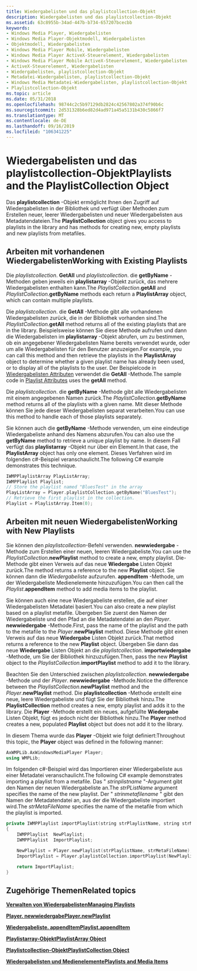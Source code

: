 ```yaml
---
title: Wiedergabelisten und das playlistcollection-Objekt
description: Wiedergabelisten und das playlistcollection-Objekt
ms.assetid: 63c8955b-34ad-447b-b734-657207bcecbb
keywords:
- Windows Media Player, Wiedergabelisten
- Windows Media Player-Objektmodell, Wiedergabelisten
- Objektmodell, Wiedergabelisten
- Windows Media Player Mobile, Wiedergabelisten
- Windows Media Player ActiveX-Steuerelement, Wiedergabelisten
- Windows Media Player Mobile ActiveX-Steuerelement, Wiedergabelisten
- ActiveX-Steuerelement, Wiedergabelisten
- Wiedergabelisten, playlistcollection-Objekt
- Metadatei-Wiedergabelisten, playlistcollection-Objekt
- Windows Media Metadatei-Wiedergabelisten, playlistcollection-Objekt
- Playlistcollection-Objekt
ms.topic: article
ms.date: 05/31/2018
ms.openlocfilehash: 98744c2c5b97129db2824c42567802a374f90b6c
ms.sourcegitcommit: 2d531328b6ed82d4ad971a45a5131b430c5866f7
ms.translationtype: MT
ms.contentlocale: de-DE
ms.lasthandoff: 09/16/2019
ms.locfileid: "106341225"
---
```

# <a name="playlists-and-the-playlistcollection-object"></a><span data-ttu-id="ad43f-114">Wiedergabelisten und das playlistcollection-Objekt</span><span class="sxs-lookup"><span data-stu-id="ad43f-114">Playlists and the PlaylistCollection Object</span></span>

<span data-ttu-id="ad43f-115">Das **playlistcollection** -Objekt ermöglicht Ihnen den Zugriff auf Wiedergabelisten in der Bibliothek und verfügt über Methoden zum Erstellen neuer, leerer Wiedergabelisten und neuer Wiedergabelisten aus Metadatendateien.</span><span class="sxs-lookup"><span data-stu-id="ad43f-115">The **PlaylistCollection** object gives you access to playlists in the library and has methods for creating new, empty playlists and new playlists from metafiles.</span></span>

## <a name="working-with-existing-playlists"></a><span data-ttu-id="ad43f-116">Arbeiten mit vorhandenen Wiedergabelisten</span><span class="sxs-lookup"><span data-stu-id="ad43f-116">Working with Existing Playlists</span></span>

<span data-ttu-id="ad43f-117">Die *playlistcollection*. **GetAll** und *playlistcollection*. die **getByName** -Methoden geben jeweils ein **playlistarray** -Objekt zurück, das mehrere Wiedergabelisten enthalten kann.</span><span class="sxs-lookup"><span data-stu-id="ad43f-117">The *PlaylistCollection*.**getAll** and *PlaylistCollection*.**getByName** methods each return a **PlaylistArray** object, which can contain multiple playlists.</span></span>

<span data-ttu-id="ad43f-118">Die *playlistcollection*. die **GetAll** -Methode gibt alle vorhandenen Wiedergabelisten zurück, die in der Bibliothek vorhanden sind.</span><span class="sxs-lookup"><span data-stu-id="ad43f-118">The *PlaylistCollection*.**getAll** method returns all of the existing playlists that are in the library.</span></span> <span data-ttu-id="ad43f-119">Beispielsweise können Sie diese Methode aufrufen und dann die Wiedergabelisten im **playlistarray** -Objekt abrufen, um zu bestimmen, ob ein angegebener Wiedergabelisten Name bereits verwendet wurde, oder um alle Wiedergabelisten für den Benutzer anzuzeigen.</span><span class="sxs-lookup"><span data-stu-id="ad43f-119">For example, you can call this method and then retrieve the playlists in the **PlaylistArray** object to determine whether a given playlist name has already been used, or to display all of the playlists to the user.</span></span> <span data-ttu-id="ad43f-120">Der Beispielcode in [Wiedergabelisten Attributen](playlist-attributes.md) verwendet die **GetAll** -Methode.</span><span class="sxs-lookup"><span data-stu-id="ad43f-120">The sample code in [Playlist Attributes](playlist-attributes.md) uses the **getAll** method.</span></span>

<span data-ttu-id="ad43f-121">Die *playlistcollection*. die **getByName** -Methode gibt alle Wiedergabelisten mit einem angegebenen Namen zurück.</span><span class="sxs-lookup"><span data-stu-id="ad43f-121">The *PlaylistCollection*.**getByName** method returns all of the playlists with a given name.</span></span> <span data-ttu-id="ad43f-122">Mit dieser Methode können Sie jede dieser Wiedergabelisten separat verarbeiten.</span><span class="sxs-lookup"><span data-stu-id="ad43f-122">You can use this method to handle each of those playlists separately.</span></span>

<span data-ttu-id="ad43f-123">Sie können auch die **getByName** -Methode verwenden, um eine eindeutige Wiedergabeliste anhand des Namens abzurufen.</span><span class="sxs-lookup"><span data-stu-id="ad43f-123">You can also use the **getByName** method to retrieve a unique playlist by name.</span></span> <span data-ttu-id="ad43f-124">In diesem Fall verfügt das **playlistarray** -Objekt nur über ein Element.</span><span class="sxs-lookup"><span data-stu-id="ad43f-124">In that case, the **PlaylistArray** object has only one element.</span></span> <span data-ttu-id="ad43f-125">Dieses Verfahren wird im folgenden c#-Beispiel veranschaulicht.</span><span class="sxs-lookup"><span data-stu-id="ad43f-125">The following C# example demonstrates this technique.</span></span>


```C++
IWMPPlaylistArray PlayListArray;
IWMPPlaylist Playlist;
// Store the playlist named "BluesTest" in the array
PlayListArray = Player.playlistCollection.getByName("BluesTest");
// Retrieve the first playlist in the collection.
Playlist = PlaylistArray.Item(0);

```



## <a name="working-with-new-playlists"></a><span data-ttu-id="ad43f-126">Arbeiten mit neuen Wiedergabelisten</span><span class="sxs-lookup"><span data-stu-id="ad43f-126">Working with New Playlists</span></span>

<span data-ttu-id="ad43f-127">Sie können den *playlistcollection*-Befehl verwenden. **newwiedergabe** -Methode zum Erstellen einer neuen, leeren Wiedergabeliste.</span><span class="sxs-lookup"><span data-stu-id="ad43f-127">You can use the *PlaylistCollection*.**newPlaylist** method to create a new, empty playlist.</span></span> <span data-ttu-id="ad43f-128">Die-Methode gibt einen Verweis auf das neue **Wiedergabe** Listen Objekt zurück.</span><span class="sxs-lookup"><span data-stu-id="ad43f-128">The method returns a reference to the new **Playlist** object.</span></span> <span data-ttu-id="ad43f-129">Sie können dann die *Wiedergabeliste* aufzurufen. **appendItem** -Methode, um der Wiedergabeliste Medienelemente hinzuzufügen.</span><span class="sxs-lookup"><span data-stu-id="ad43f-129">You can then call the *Playlist*.**appendItem** method to add media items to the playlist.</span></span>

<span data-ttu-id="ad43f-130">Sie können auch eine neue Wiedergabeliste erstellen, die auf einer Wiedergabelisten Metadatei basiert.</span><span class="sxs-lookup"><span data-stu-id="ad43f-130">You can also create a new playlist based on a playlist metafile.</span></span> <span data-ttu-id="ad43f-131">Übergeben Sie zuerst den Namen der Wiedergabeliste und den Pfad an die Metadatendatei an den *Player*. **newwiedergabe** -Methode.</span><span class="sxs-lookup"><span data-stu-id="ad43f-131">First, pass the name of the playlist and the path to the metafile to the *Player*.**newPlaylist** method.</span></span> <span data-ttu-id="ad43f-132">Diese Methode gibt einen Verweis auf das neue **Wiedergabe** Listen Objekt zurück.</span><span class="sxs-lookup"><span data-stu-id="ad43f-132">That method returns a reference to the new **Playlist** object.</span></span> <span data-ttu-id="ad43f-133">Übergeben Sie dann das neue **Wiedergabe** Listen Objekt an die *playlistcollection*. **importwiedergabe** -Methode, um Sie der Bibliothek hinzuzufügen.</span><span class="sxs-lookup"><span data-stu-id="ad43f-133">Then, pass the new **Playlist** object to the *PlaylistCollection*.**importPlaylist** method to add it to the library.</span></span>

<span data-ttu-id="ad43f-134">Beachten Sie den Unterschied zwischen *playlistcollection*. **newwiedergabe** -Methode und der *Player*. **newwiedergabe** -Methode.</span><span class="sxs-lookup"><span data-stu-id="ad43f-134">Notice the difference between the *PlaylistCollection*.**newPlaylist** method and the *Player*.**newPlaylist** method.</span></span> <span data-ttu-id="ad43f-135">Die **playlistcollection** -Methode erstellt eine neue, leere Wiedergabeliste und fügt Sie der Bibliothek hinzu.</span><span class="sxs-lookup"><span data-stu-id="ad43f-135">The **PlaylistCollection** method creates a new, empty playlist and adds it to the library.</span></span> <span data-ttu-id="ad43f-136">Die **Player** -Methode erstellt ein neues, aufgefüllte **Wiedergabe** Listen Objekt, fügt es jedoch nicht der Bibliothek hinzu.</span><span class="sxs-lookup"><span data-stu-id="ad43f-136">The **Player** method creates a new, populated **Playlist** object but does not add it to the library.</span></span>

<span data-ttu-id="ad43f-137">In diesem Thema wurde das **Player** -Objekt wie folgt definiert:</span><span class="sxs-lookup"><span data-stu-id="ad43f-137">Throughout this topic, the **Player** object was defined in the following manner:</span></span>


```C++
AxWMPLib.AxWindowsMediaPlayer Player;
using WMPLib;

```



<span data-ttu-id="ad43f-138">Im folgenden c#-Beispiel wird das Importieren einer Wiedergabeliste aus einer Metadatei veranschaulicht.</span><span class="sxs-lookup"><span data-stu-id="ad43f-138">The following C# example demonstrates importing a playlist from a metafile.</span></span> <span data-ttu-id="ad43f-139">Das " *strinplistname* "-Argument gibt den Namen der neuen Wiedergabeliste an.</span><span class="sxs-lookup"><span data-stu-id="ad43f-139">The *strPListName* argument specifies the name of the new playlist.</span></span> <span data-ttu-id="ad43f-140">Der " *strinmetafilename* " gibt den Namen der Metadatendatei an, aus der die Wiedergabeliste importiert wird.</span><span class="sxs-lookup"><span data-stu-id="ad43f-140">The *strMetaFileName* specifies the name of the metafile from which the playlist is imported.</span></span>


```C++
private IWMPPlaylist importPlaylist(string strPlaylistName, string strMetaFileName)
{
    IWMPPlaylist  NewPlaylist;
    IWMPPlaylist  ImportPlaylist;

    NewPlaylist = Player.newPlaylist(strPlaylistName, strMetaFileName);
    ImportPlaylist = Player.playlistCollection.importPlaylist(NewPlaylist);

    return ImportPlaylist;
}

```



## <a name="related-topics"></a><span data-ttu-id="ad43f-141">Zugehörige Themen</span><span class="sxs-lookup"><span data-stu-id="ad43f-141">Related topics</span></span>

<dl> <dt>

[<span data-ttu-id="ad43f-142">**Verwalten von Wiedergabelisten**</span><span class="sxs-lookup"><span data-stu-id="ad43f-142">**Managing Playlists**</span></span>](managing-playlists.md)
</dt> <dt>

[<span data-ttu-id="ad43f-143">**Player. newwiedergabe**</span><span class="sxs-lookup"><span data-stu-id="ad43f-143">**Player.newPlaylist**</span></span>](player-newplaylist.md)
</dt> <dt>

[<span data-ttu-id="ad43f-144">**Wiedergabeliste. appendItem**</span><span class="sxs-lookup"><span data-stu-id="ad43f-144">**Playlist.appendItem**</span></span>](playlist-appenditem.md)
</dt> <dt>

[<span data-ttu-id="ad43f-145">**Playlistarray-Objekt**</span><span class="sxs-lookup"><span data-stu-id="ad43f-145">**PlaylistArray Object**</span></span>](playlistarray-object.md)
</dt> <dt>

[<span data-ttu-id="ad43f-146">**Playlistcollection-Objekt**</span><span class="sxs-lookup"><span data-stu-id="ad43f-146">**PlaylistCollection Object**</span></span>](playlistcollection-object.md)
</dt> <dt>

[<span data-ttu-id="ad43f-147">**Wiedergabelisten und Medienelemente**</span><span class="sxs-lookup"><span data-stu-id="ad43f-147">**Playlists and Media Items**</span></span>](playlists-and-media-items.md)
</dt> </dl>

 

 




